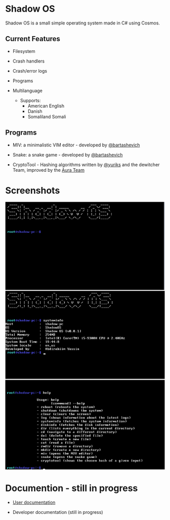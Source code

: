 ﻿
# Shadow OS

Shadow OS is a small simple operating system made in C# using Cosmos.

  

## Current Features

* Filesystem

* Crash handlers

* Crash/error logs

* Programs

* Multilanguage

  * Supports: 
    * American English 
    * Danish
    * Somaliland Somali

  

## Programs

* MIV: a minimalistic VIM editor - developed by [@bartashevich](https://github.com/bartashevich) 

* Snake: a snake game - developed by [@bartashevich](https://github.com/bartashevich)

* CryptoTool - Hashing algorithms written by [@yuriks](https://github.com/yuriks) and the dewitcher Team, improved by the [Aura Team](https://github.com/aura-systems)

# Screenshots  
![Screen](screenshot.png)
![Help](screenshot1.png)
![sysinfo](screenshot2.png)

# Documention - still  in  progress

* [User documentation](https://github.com/Abdirahiim/ShadowOS/wiki/User-Documentation)

* Developer documentation (still  in  progress)
